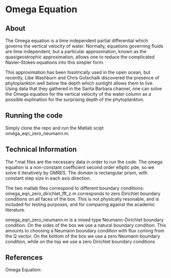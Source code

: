 # Omega Equation

## About

The Omega equation is a time independent partial differential which governs the vertical
velocity of water. Normally, equations governing fluids are time independent, but a particular
approximation, known as the quasigeostrophic approximation, allows one to reduce the complicated
Navier-Stokes equations into this simpler form.

This approximation has been hisotrically used in the open ocean, but recently, Libe Washburn and Chris Gotschalk
discovered the presence of phytoplankton well below the depth which sunlight allows them to live. Using data
that they gathered in the Santa Barbara channel, one can solve the Omega equation for the vertical velocity
of the water column as a possible explination for the surprising depth of the phytoplankton.

## Running the code  
Simply clone the repo and run the Matlab scipt omega_eqn_zero_neumann.m.

## Technical Information
The *.mat files are the necessary data in order to run the code. The omega equation is a non-constant coefficient
second order elliptic pde, so we solve it iteratively by GMRES. The domain is rectangular prism, with constant step
size in each axis direction.

The two matlab files correspond to different boundary conditions:
omega_eqn_zero_dirichlet_fft_z.m corresponds to zero Dirichlet boundary conditions on all faces of the box. This is 
not physically resonable, and is included for testing purposes, and for comparing against the academic literature.

omega_eqn_zero_neumann.m is a mixed type Neumann-Dirichlet boundary condition.  On the sides of the box we use a natural
boundary condition. This amounts to choosing a Neumann boundary condition with flux coming from the Q vector. On the
bottom of the box we use a zero Neumann boundary condition, while on the top we use a zero Dirichlet boundary conditions


## References
Omega Equation:
